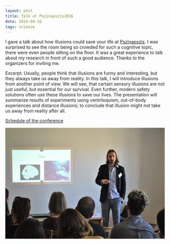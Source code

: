 ```yaml
---
layout: post
title: Talk at Pszinapszis2016
date: 2016-04-16
tags: science
---
```


I gave a talk about how illusions could save your life at [Pszinapszis](https://www.facebook.com/hashtag/pszinapszis?fref=ts). I was surprised to see the room being so crowded for such a cognitive topic, there were even people sitting on the floor. It was a great experience to talk about my research in front of such a good audience. Thanks to the organizers for inviting me.

Excerpt:
Usually, people think that illusions are funny and interesting, but they always take us away from reality. In this talk, I will introduce illusions from another point of view. We will see, that certain sensory illusions are not just useful, but essential for our survival. Even further, modern safety solutions often use these illusions to save our lives. The presentation will summarize results of experiments using ventriloquism, out-of-body experiences and distance illusions; to conclude that illusion might not take us away from reality after all.

[Schedule of the conference](http://www.pszinapszis.hu/20/?q=hu/eloadasaink)

<img class="  wp-image-74 alignright" src="/public/img/13072841_1083090431751197_4843540111414660913_o.jpg" alt="Me on stage"  height="350" />
